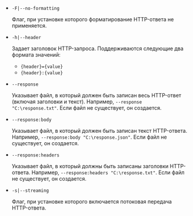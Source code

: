 * `-F|--no-formatting`

  Флаг, при установке которого форматирование HTTP-ответа не применяется.

* `-h|--header`

  Задает заголовок HTTP-запроса. Поддерживаются следующие два формата значений:

  * `{header}={value}`
  * `{header}:{value}`

* `--response`

  Указывает файл, в который должен быть записан весь HTTP-ответ (включая заголовки и текст). Например, `--response "C:\response.txt"`. Если файл не существует, он создается.

* `--response:body`

  Указывает файл, в который должен быть записан текст HTTP-ответа. Например, `--response:body "C:\response.json"`. Если файл не существует, он создается.

* `--response:headers`

  Указывает файл, в который должны быть записаны заголовки HTTP-ответа. Например, `--response:headers "C:\response.txt"`. Если файл не существует, он создается.

* `-s|--streaming`

  Флаг, при установке которого включается потоковая передача HTTP-ответа.
